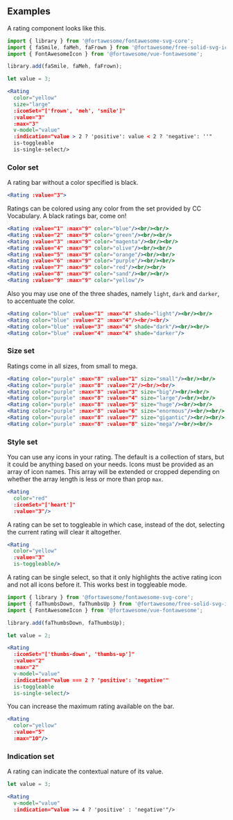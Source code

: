 ## Examples

A rating component looks like this.

```jsx
import { library } from '@fortawesome/fontawesome-svg-core';
import { faSmile, faMeh, faFrown } from '@fortawesome/free-solid-svg-icons';
import { FontAwesomeIcon } from '@fortawesome/vue-fontawesome';

library.add(faSmile, faMeh, faFrown);

let value = 3;

<Rating
  color="yellow"
  size="large"
  :iconSet="['frown', 'meh', 'smile']"
  :value="3"
  :max="3"
  v-model="value"
  :indication="value > 2 ? 'positive': value < 2 ? 'negative': ''"
  is-toggleable
  is-single-select/>
```

### Color set

A rating bar without a color specified is black.

```jsx
<Rating :value="3">
```

Ratings can be colored using any color from the set provided by CC Vocabulary.
A black ratings bar, come on!

```jsx
<Rating :value="1" :max="9" color="blue"/><br/><br/>
<Rating :value="2" :max="9" color="green"/><br/><br/>
<Rating :value="3" :max="9" color="magenta"/><br/><br/>
<Rating :value="4" :max="9" color="olive"/><br/><br/>
<Rating :value="5" :max="9" color="orange"/><br/><br/>
<Rating :value="6" :max="9" color="purple"/><br/><br/>
<Rating :value="7" :max="9" color="red"/><br/><br/>
<Rating :value="8" :max="9" color="sand"/><br/><br/>
<Rating :value="9" :max="9" color="yellow"/>
```

Also you may use one of the three shades, namely `light`, `dark` and `darker`, 
to accentuate the color.

```jsx
<Rating color="blue" :value="1" :max="4" shade="light"/><br/><br/>
<Rating color="blue" :value="2" :max="4"/><br/><br/>
<Rating color="blue" :value="3" :max="4" shade="dark"/><br/><br/>
<Rating color="blue" :value="4" :max="4" shade="darker"/>
```

### Size set

Ratings come in all sizes, from small to mega.

```jsx { "props": { "className": "contain-content" } }
<Rating color="purple" :max="8" :value="1" size="small"/><br/><br/>
<Rating color="purple" :max="8" :value="2"/><br/><br/>
<Rating color="purple" :max="8" :value="3" size="big"/><br/><br/>
<Rating color="purple" :max="8" :value="4" size="large"/><br/><br/>
<Rating color="purple" :max="8" :value="5" size="huge"/><br/><br/>
<Rating color="purple" :max="8" :value="6" size="enormous"/><br/><br/>
<Rating color="purple" :max="8" :value="7" size="gigantic"/><br/><br/>
<Rating color="purple" :max="8" :value="8" size="mega"/><br/><br/>
```

### Style set

You can use any icons in your rating. The default is a collection of stars, but 
it could be anything based on your needs. Icons must be provided as an array of 
icon names. This array will be extended or cropped depending on whether the
array length is less or more than prop `max`.

```jsx
<Rating
  color="red"
  :iconSet="['heart']"
  :value="3"/>
```

A rating can be set to toggleable in which case, instead of the dot, selecting
the current rating will clear it altogether.

```jsx
<Rating
  color="yellow"
  :value="3"
  is-toggleable/>
```

A rating can be single select, so that it only highlights the active rating icon
and not all icons before it. This works best in toggleable mode.

```jsx
import { library } from '@fortawesome/fontawesome-svg-core';
import { faThumbsDown, faThumbsUp } from '@fortawesome/free-solid-svg-icons';
import { FontAwesomeIcon } from '@fortawesome/vue-fontawesome';

library.add(faThumbsDown, faThumbsUp);

let value = 2;

<Rating
  :iconSet="['thumbs-down', 'thumbs-up']"
  :value="2"
  :max="2"
  v-model="value"
  :indication="value === 2 ? 'positive': 'negative'"
  is-toggleable
  is-single-select/>
```

You can increase the maximum rating available on the bar.

```jsx
<Rating
  color="yellow"
  :value="5"
  :max="10"/>
```

### Indication set

A rating can indicate the contextual nature of its value.

```jsx
let value = 3;

<Rating
  v-model="value"
  :indication="value >= 4 ? 'positive' : 'negative'"/>
```
